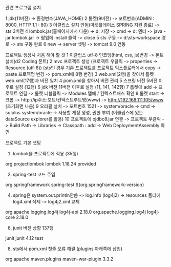관련 프로그램 설치

1 jdk(11버전) -> 환경변수(JAVA_HOME)
2 톰켓(9버전) -> 포트번호(ADMIN : 8000, HTTP 1.1 : 80)
3 이클립스 설치 안됨(마켓플레이스 SPRING 지원 종료) -> sts 3버전
4 lombok.jar(홈페이지에서 다운) -> d: 저장 -> cmd -> d: 엔터 -> java -jar lombok.jar -> 팝업에 install 클릭 -> close
5 sts 구동 -> d:\sts-workspace 경로 -> sts 구동 완료
6 new -> server 셋팅 -> tomcat 9.0 연동

프로젝트 생성시 처음 해야 할 것
1 이클립스 utf-8 인코딩(html, css, js)변경 -> 폰트 설치(d2 Coding 폰트)
2 mvc 프로젝트 생성 (프로젝트 우클릭 -> properties -> Resource (utf-8)) (sts인 경우 기존 프로젝트를 프로젝트 익스플로러에서 copy -> paste 프로젝명 변경 -> pom.xml에 8행 변경)
3 web.xml(2행)을 찾아서 톰켓 web.xml(17행)과 버전 일치
4 pom.xml을 찾아서 버전 관리
5 스프링 버전 5버전 이후로 설정 (12행)
6 jdk 버전 11버전 이후로 설정 (11, 141, 142행)
7 톰켓에 add -> 프로젝트 연결 -> 톰켓 더블클릭 -> Modules 탭에 / 컨텍스트패스 확인
8 톰켓 start -> 크롬 -> http://ip주소:포트/컨텍스트루트명(www) -> http://192.168.111.105/www (초기화면 나옴)
9 오라클 설치 -> 포트번호 1521 -> system/oracle -> cmd -> sqlplus system/oracle -> 사용할 계정 생성, 권한 부여 (이클립스에 있는 dataSource explorer를 활용)
10 프로젝트에 ojdbc8.jar 연결 -> 프로젝트 우클릭 -> Build Path -> Libraries -> Classpath : add -> Web DeploymentAssembly 확인

프로젝트 기본 셋팅
1. lombok을 프로젝트에 적용 (35행)
<dependency>
<!-- lombok 실행 코드 주입 -->
<!-- https://mvnrepository.com/artifact/org.projectlombok/lombok -->
    <groupId>org.projectlombok</groupId>
	    <artifactId>lombok</artifactId>
	    <version>1.18.24</version>
	    <scope>provided</scope>
</dependency>


2. spring-test 코드 주입
<dependency>
	<!-- spring-test 코드 주입 -> log를 작성 log4j를 log4j2로 변경-->
	<groupId>org.springframework</groupId>
	<artifactId>spring-test</artifactId>
	<version>${org.springframework-version}</version> <!-- 위에 정의된 버전 활용-->
</dependency>


4. spring은 system.out.println안씀 -> log.info (log4j2) -> resources 폴더에 log4.xml 삭제 -> log4j2.xml 교체
<dependency> 
	<!-- log4j2 활성화 : resources log4j2.xml 변경 https://logging.apache.org/log4j/2.x/maven-artifacts.html -->
	    <groupId>org.apache.logging.log4j</groupId>
	    <artifactId>log4j-api</artifactId>
	    <version>2.18.0</version>
</dependency>
<dependency>
	    <groupId>org.apache.logging.log4j</groupId>
	    <artifactId>log4j-core</artifactId>
	    <version>2.18.0</version>
</dependency>


6. junit 버전 상향 137행
<dependency>
	<!-- Test -->
	<!-- 메스드별 테스트 진행용 -->
	<groupId>junit</groupId>
	<artifactId>junit</artifactId>
	<version>4.12</version>
	<scope>test</scope>
</dependency> 

8. sts에서 pom.xml 첫줄 오류 해결 (plugins 아래쪽에 삽입)
<plugin>
<!-- https://mvnrepository.com/artifact/org.apache.maven.plugins/maven-war-plugin -->
	<groupId>org.apache.maven.plugins</groupId>
	<artifactId>maven-war-plugin</artifactId>
	<version>3.3.2</version>
</plugin>
